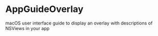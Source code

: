 # AppGuideOverlay
macOS user interface guide to display an overlay with descriptions of NSViews in your app
